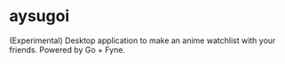 # aysugoi
(Experimental) Desktop application to make an anime watchlist with your friends. Powered by Go + Fyne.
